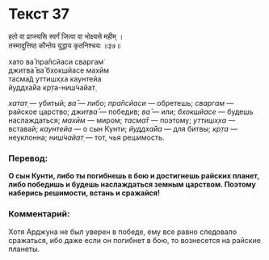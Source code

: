 # Текст 37

हतो वा प्राप्स्यसि स्वर्गं जित्वा वा भोक्ष्यसे महीम् ।  
तस्मादुत्तिष्ठ कौन्तेय युद्धाय कृतनिश्चयः ॥३७॥

хато ва̄ пра̄псйаси сваргам̇  
джитва̄ ва̄ бхокшйасе махӣм  
тасма̄д уттишх̣ха каунтейа  
йуддха̄йа кр̣та-ниш́чайат̣

_хатат̣_ — убитый; _ва̄_ — либо; _пра̄псйаси_ — обретешь; _сваргам_ — райское царство; _джитва̄_ — победив; _ва̄_ — или; _бхокшйасе_ — будешь наслаждаться; _махӣм_ — миром; _тасма̄т_ — поэтому; _уттишх̣ха_ — вставай; _каунтейа_ — о сын Кунти; _йуддха̄йа_ — для битвы; _кр̣та_ — неуклонна; _ниш́чайат̣_ — тот, чья решимость.

### Перевод:

**О сын Кунти, либо ты погибнешь в бою и достигнешь райских планет, либо победишь и будешь наслаждаться земным царством. Поэтому наберись решимости, встань и сражайся!**

### Комментарий:

Хотя Арджуна не был уверен в победе, ему все равно следовало сражаться, ибо даже если он погибнет в бою, то вознесется на райские планеты.